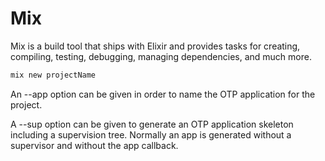 # Mix

Mix is a build tool that ships with Elixir and provides tasks for creating, compiling, testing, debugging, managing dependencies, and much more.

```sh
mix new projectName
```

An --app option can be given in order to name the OTP application for the
project.

A --sup option can be given to generate an OTP application skeleton including a
supervision tree. Normally an app is generated without a supervisor and without
the app callback.